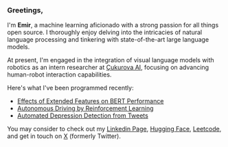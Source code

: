### Greetings,

I'm <b>Emir</b>, a machine learning aficionado with a strong passion for all things open source. I thoroughly enjoy delving into the intricacies of natural language processing and tinkering with state-of-the-art large language models.

At present, I'm engaged in the integration of visual language models with robotics as an intern researcher at [Çukurova AI](https://cukurovaai.github.io/), focusing on advancing human-robot interaction capabilities.

Here's what I've been programmed recently:
<!-- posts -->
 * [Effects of Extended Features on BERT Performance](https://github.com/BashMocha/Extended-Features-on-BERT-Performance)
 * [Autonomous Driving by Reinforcement Learning](https://github.com/BashMocha/Reinforcement-Learning-in-AirSim/tree/master)
 * [Automated Depression Detection from Tweets](https://github.com/BashMocha/Automated-Depression-Detectiom-from-Tweets)
 <!-- /posts -->

You may consider to check out my [Linkedin Page](https://www.linkedin.com/in/emirhan-balc%C4%B1-052b07229/), [Hugging Face](https://huggingface.co/CheesyFrappe), [Leetcode](https://leetcode.com/CheesyFrappe/),  and get in touch on [X](https://twitter.com/BashMocha) (formerly Twitter).
